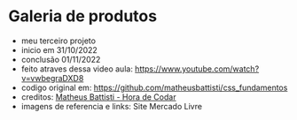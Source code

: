 # Galeria de produtos
- meu terceiro projeto
- inicio em 31/10/2022
- conclusão 01/11/2022
- feito atraves dessa video aula: https://www.youtube.com/watch?v=vwbegraDXD8
- codigo original em: https://github.com/matheusbattisti/css_fundamentos
- creditos: [Matheus Battisti - Hora de Codar](https://www.youtube.com/c/MatheusBattisti)
- imagens de referencia e links: Site Mercado Livre
